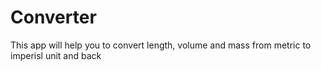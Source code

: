 # Converter
This app will help you to convert length, volume and mass from metric to imperisl unit and back

